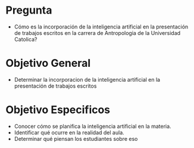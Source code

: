 # Pregunta
-  Cómo es la incorporación de la inteligencia artificial en la presentación de trabajos escritos en la carrera de Antropologia de la Universidad Catolica?

# Objetivo General
- Determinar la incorporacion de la inteligencia artificial en la presentación de trabajos escritos

# Objetivo Especificos
- Conocer cómo se planifica la inteligencia artificial en la materia.
- Identificar qué ocurre en la realidad del aula.
- Determinar qué piensan los estudiantes sobre eso
